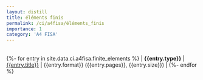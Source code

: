 ```yaml
---
layout: distill
title: éléments finis
permalink: /ci/a4fisa/éléments_finis
importance: 1
category: 'A4 FISA'
---
```


|          |          |          |
| :------: | -------- | -------: |
{%- for entry in site.data.ci.a4fisa.finite_elements %}
| **{{entry.type}}** | <a href="{{ entry.url }}" target="_blank" rel="noopener noreferrer">{{entry.title}}</a> | {{entry.format}} ({{entry.pages}}, {{entry.size}}) |
{%- endfor %}
